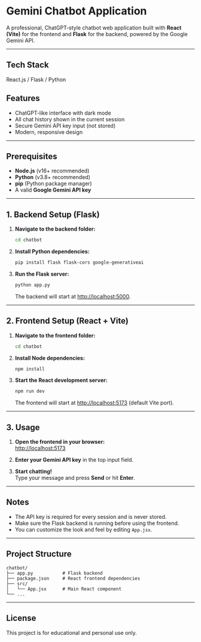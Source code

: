 # Gemini Chatbot Application

A professional, ChatGPT-style chatbot web application built with **React (Vite)** for the frontend and **Flask** for the backend, powered by the Google Gemini API.

---
## Tech Stack
React.js / Flask / Python

## Features

- ChatGPT-like interface with dark mode
- All chat history shown in the current session
- Secure Gemini API key input (not stored)
- Modern, responsive design

---

## Prerequisites

- **Node.js** (v16+ recommended)
- **Python** (v3.8+ recommended)
- **pip** (Python package manager)
- A valid **Google Gemini API key**

---

## 1. Backend Setup (Flask)

1. **Navigate to the backend folder:**
   ```sh
   cd chatbot
   ```

2. **Install Python dependencies:**
   ```sh
   pip install flask flask-cors google-generativeai
   ```

3. **Run the Flask server:**
   ```sh
   python app.py
   ```
   The backend will start at [http://localhost:5000](http://localhost:5000).

---

## 2. Frontend Setup (React + Vite)

1. **Navigate to the frontend folder:**
   ```sh
   cd chatbot
   ```

2. **Install Node dependencies:**
   ```sh
   npm install
   ```

3. **Start the React development server:**
   ```sh
   npm run dev
   ```
   The frontend will start at [http://localhost:5173](http://localhost:5173) (default Vite port).

---

## 3. Usage

1. **Open the frontend in your browser:**  
   [http://localhost:5173](http://localhost:5173)

2. **Enter your Gemini API key** in the top input field.

3. **Start chatting!**  
   Type your message and press **Send** or hit **Enter**.

---

## Notes

- The API key is required for every session and is never stored.
- Make sure the Flask backend is running before using the frontend.
- You can customize the look and feel by editing `App.jsx`.

---

## Project Structure

```
chatbot/
├── app.py           # Flask backend
├── package.json     # React frontend dependencies
├── src/
│   └── App.jsx      # Main React component
└── ...
```

---

## License

This project is for educational and personal use only.
